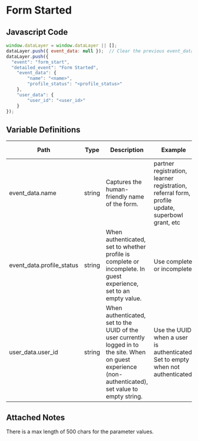 # Form Started

### 

## Javascript Code
```js
window.dataLayer = window.dataLayer || [];
dataLayer.push({ event_data: null });  // Clear the previous event_data object.
dataLayer.push({
  "event": "form_start",
  "detailed_event": "Form Started",
    "event_data": {
        "name": "<name>",
        "profile_status": "<profile_status>"
    },
    "user_data": {
        "user_id": "<user_id>"
    }
});
```

## Variable Definitions

|Path|Type|Description|Example|Pattern|Min Length|Max Length|Minimum|Maximum|Multiple Of|
| --- | --- | --- | --- | --- | --- | --- | --- | --- | --- |
|event_data.name|string|Captures the human-friendly name of the form.|partner registration, learner registration, referral form, profile update, superbowl grant, etc|||||||
|event_data.profile_status|string|When authenticated, set to whether profile is complete or incomplete. In guest experience, set to an empty value.|Use complete or incomplete|||||||
|user_data.user_id|string|When authenticated, set to the UUID of the user currently logged in to the site. When on guest experience \(non-authenticated\), set value to empty string.|Use the UUID when a user is authenticated. Set to empty when not authenticated.|||||||

## Attached Notes

<p>There is a max length of 500 chars for the parameter values.</p>
